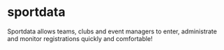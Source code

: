 # sportdata
Sportdata allows teams, clubs and event managers to enter, administrate and monitor registrations quickly and comfortable!
